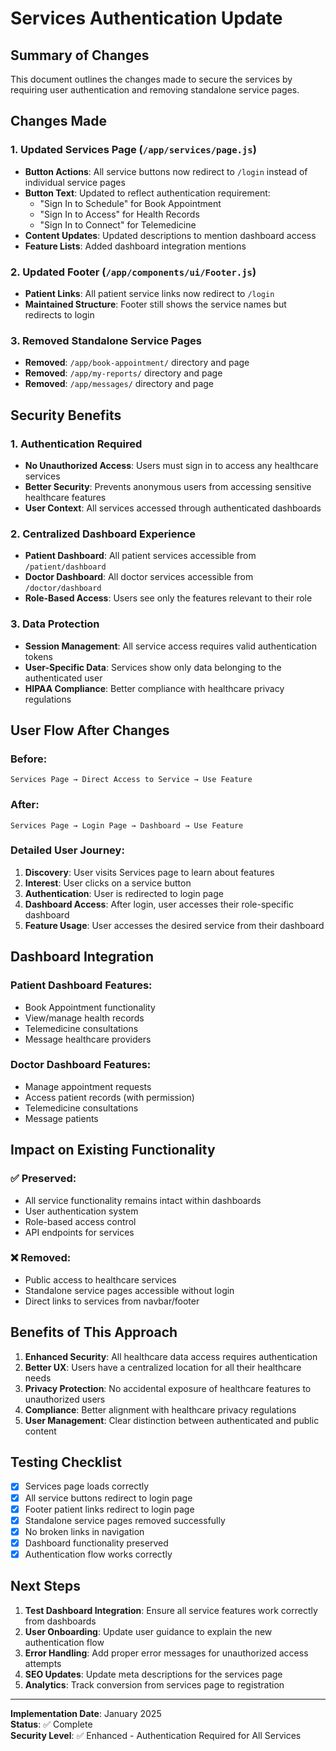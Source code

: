 # Services Authentication Update

## Summary of Changes

This document outlines the changes made to secure the services by requiring user authentication and removing standalone service pages.

## Changes Made

### 1. Updated Services Page (`/app/services/page.js`)
- **Button Actions**: All service buttons now redirect to `/login` instead of individual service pages
- **Button Text**: Updated to reflect authentication requirement:
  - "Sign In to Schedule" for Book Appointment
  - "Sign In to Access" for Health Records  
  - "Sign In to Connect" for Telemedicine
- **Content Updates**: Updated descriptions to mention dashboard access
- **Feature Lists**: Added dashboard integration mentions

### 2. Updated Footer (`/app/components/ui/Footer.js`)
- **Patient Links**: All patient service links now redirect to `/login`
- **Maintained Structure**: Footer still shows the service names but redirects to login

### 3. Removed Standalone Service Pages
- **Removed**: `/app/book-appointment/` directory and page
- **Removed**: `/app/my-reports/` directory and page
- **Removed**: `/app/messages/` directory and page

## Security Benefits

### 1. Authentication Required
- **No Unauthorized Access**: Users must sign in to access any healthcare services
- **Better Security**: Prevents anonymous users from accessing sensitive healthcare features
- **User Context**: All services accessed through authenticated dashboards

### 2. Centralized Dashboard Experience
- **Patient Dashboard**: All patient services accessible from `/patient/dashboard`
- **Doctor Dashboard**: All doctor services accessible from `/doctor/dashboard`
- **Role-Based Access**: Users see only the features relevant to their role

### 3. Data Protection
- **Session Management**: All service access requires valid authentication tokens
- **User-Specific Data**: Services show only data belonging to the authenticated user
- **HIPAA Compliance**: Better compliance with healthcare privacy regulations

## User Flow After Changes

### Before:
```
Services Page → Direct Access to Service → Use Feature
```

### After:
```
Services Page → Login Page → Dashboard → Use Feature
```

### Detailed User Journey:
1. **Discovery**: User visits Services page to learn about features
2. **Interest**: User clicks on a service button
3. **Authentication**: User is redirected to login page
4. **Dashboard Access**: After login, user accesses their role-specific dashboard
5. **Feature Usage**: User accesses the desired service from their dashboard

## Dashboard Integration

### Patient Dashboard Features:
- Book Appointment functionality
- View/manage health records
- Telemedicine consultations
- Message healthcare providers

### Doctor Dashboard Features:
- Manage appointment requests
- Access patient records (with permission)
- Telemedicine consultations
- Message patients

## Impact on Existing Functionality

### ✅ Preserved:
- All service functionality remains intact within dashboards
- User authentication system
- Role-based access control
- API endpoints for services

### ❌ Removed:
- Public access to healthcare services
- Standalone service pages accessible without login
- Direct links to services from navbar/footer

## Benefits of This Approach

1. **Enhanced Security**: All healthcare data access requires authentication
2. **Better UX**: Users have a centralized location for all their healthcare needs
3. **Privacy Protection**: No accidental exposure of healthcare features to unauthorized users
4. **Compliance**: Better alignment with healthcare privacy regulations
5. **User Management**: Clear distinction between authenticated and public content

## Testing Checklist

- [x] Services page loads correctly
- [x] All service buttons redirect to login page
- [x] Footer patient links redirect to login page
- [x] Standalone service pages removed successfully
- [x] No broken links in navigation
- [x] Dashboard functionality preserved
- [x] Authentication flow works correctly

## Next Steps

1. **Test Dashboard Integration**: Ensure all service features work correctly from dashboards
2. **User Onboarding**: Update user guidance to explain the new authentication flow
3. **Error Handling**: Add proper error messages for unauthorized access attempts
4. **SEO Updates**: Update meta descriptions for the services page
5. **Analytics**: Track conversion from services page to registration

---

**Implementation Date**: January 2025  
**Status**: ✅ Complete  
**Security Level**: ✅ Enhanced - Authentication Required for All Services
